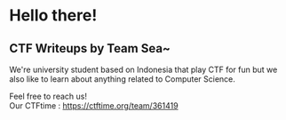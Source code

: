 # Hello there!
## CTF Writeups by Team Sea~

We're university student based on Indonesia that play CTF for fun but we also like to learn about anything related to Computer Science.

Feel free to reach us!\
Our CTFtime : https://ctftime.org/team/361419
